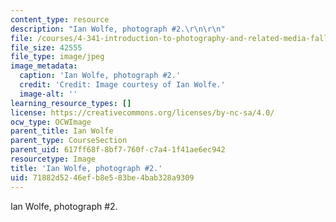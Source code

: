 ```yaml
---
content_type: resource
description: "Ian Wolfe, photograph #2.\r\n\r\n"
file: /courses/4-341-introduction-to-photography-and-related-media-fall-2007/71882d5246efb8e583be4bab328a9309_wolfe2.jpg
file_size: 42555
file_type: image/jpeg
image_metadata:
  caption: 'Ian Wolfe, photograph #2.'
  credit: 'Credit: Image courtesy of Ian Wolfe.'
  image-alt: ''
learning_resource_types: []
license: https://creativecommons.org/licenses/by-nc-sa/4.0/
ocw_type: OCWImage
parent_title: Ian Wolfe
parent_type: CourseSection
parent_uid: 617ff68f-8bf7-760f-c7a4-1f41ae6ec942
resourcetype: Image
title: 'Ian Wolfe, photograph #2.'
uid: 71882d52-46ef-b8e5-83be-4bab328a9309
---
```

Ian Wolfe, photograph #2.

